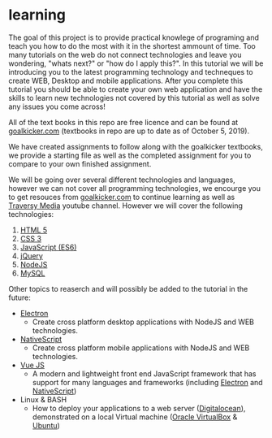 # learning

The goal of this project is to provide practical knowlege of programing and teach you how to do the most with it in the shortest ammount of time. Too many tutorials on the web do not connect technologies and leave you wondering, "whats next?" or "how do I apply this?". In this tutorial we will be introducing you to the latest programming technology and techneques to create WEB, Desktop and mobile applications. After you complete this tutorial you should be able to create your own web application and have the skills to learn new technologies not covered by this tutorial as well as solve any issues you come across!

All of the text books in this repo are free licence and can be found at [goalkicker.com](https://goalkicker.com) (textbooks in repo are up to date as of October 5, 2019).

We have created assignments to follow along with the goalkicker textbooks, we provide a starting file as well as the completed assignment for you to compare to your own finished assignment.

We will be going over several different technologies and languages, however we can not cover all programming technologies, we encourge you to get resouces from [goalkicker.com](https://goalkicker.com) to continue learning as well as [Traversy Media](https://www.youtube.com/user/TechGuyWeb) youtube channel. However we will cover the following technologies:

1. [HTML 5](https://www.w3schools.com/html/html5_intro.asp)
2. [CSS 3](https://www.w3schools.com/Css/)
3. [JavaScript (ES6)](https://www.w3schools.com/Js/)
4. [jQuery](https://jquery.com/)
5. [NodeJS](https://nodejs.org/en/)
6. [MySQL](https://www.mysql.com/)

Other topics to reaserch and will possibly be added to the tutorial in the future:

* [Electron](https://electronjs.org/)
	* Create cross platform desktop applications with NodeJS and WEB technologies.
* [NativeScript](https://www.nativescript.org)
	* Create cross platform mobile applications with NodeJS and WEB technologies.
* [Vue JS](https://vuejs.org)
	* A modern and lightweight front end JavaScript framework that has support for many languages and frameworks (including [Electron](https://electronjs.org/) and [NativeScript](https://www.nativescript.org))
* Linux & BASH
	* How to deploy your applications to a web server ([Digitalocean](https://www.digitalocean.com/)), demonstrated on a local Virtual machine ([Oracle VirtualBox](https://www.virtualbox.org) & [Ubuntu](https://ubuntu.com))

	  